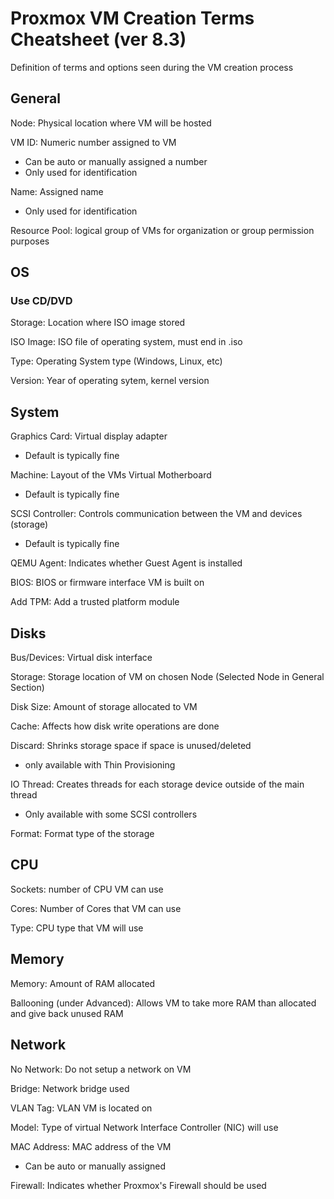 # Proxmox VM Creation Terms Cheatsheet (ver 8.3)
Definition of terms and options seen during the VM creation process

## General
Node: Physical location where VM will be hosted

VM ID: Numeric number assigned to VM
- Can be auto or manually assigned a number
- Only used for identification

Name: Assigned name
- Only used for identification

Resource Pool: logical group of VMs for organization or group permission purposes

## OS
### Use CD/DVD
Storage: Location where ISO image stored

ISO Image: ISO file of operating system, must end in .iso

Type: Operating System type (Windows, Linux, etc)

Version: Year of operating sytem, kernel version

## System
Graphics Card: Virtual display adapter 
- Default is typically fine

Machine: Layout of the VMs Virtual Motherboard
- Default is typically fine

SCSI Controller: Controls communication between the VM and devices (storage)
- Default is typically fine

QEMU Agent: Indicates whether Guest Agent is installed 

BIOS: BIOS or firmware interface VM is built on

Add TPM: Add a trusted platform module

## Disks
Bus/Devices: Virtual disk interface

Storage: Storage location of VM on chosen Node (Selected Node in General Section)

Disk Size: Amount of storage allocated to VM

Cache: Affects how disk write operations are done

Discard: Shrinks storage space if space is unused/deleted
- only available with Thin Provisioning

IO Thread: Creates threads for each storage device outside of the main thread
- Only available with some SCSI controllers

Format: Format type of the storage

## CPU
Sockets: number of CPU VM can use

Cores: Number of Cores that VM can use

Type: CPU type that VM will use

## Memory
Memory: Amount of RAM allocated 

Ballooning (under Advanced): Allows VM to take more RAM than allocated and give back unused RAM

## Network
No Network: Do not setup a network on VM

Bridge: Network bridge used

VLAN Tag: VLAN VM is located on

Model: Type of virtual Network Interface Controller (NIC) will use

MAC Address: MAC address of the VM
- Can be auto or manually assigned

Firewall: Indicates whether Proxmox's Firewall should be used
